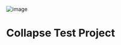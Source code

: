![image](https://user-images.githubusercontent.com/1713032/170317085-4d209b94-6d7b-44d9-b643-1d0c8c45c1b5.png)

# Collapse Test Project

